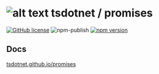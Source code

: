 # ![alt text](https://avatars1.githubusercontent.com/u/64487547?s=30 "tsdotnet") tsdotnet / promises

[![GitHub license](https://img.shields.io/badge/license-MIT-blue.svg?style=flat-square)](https://github.com/tsdotnet/promises/blob/master/LICENSE)
![npm-publish](https://github.com/tsdotnet/promises/workflows/npm-publish/badge.svg)
[![npm version](https://img.shields.io/npm/v/@tsdotnet/promises.svg?style=flat-square)](https://www.npmjs.com/package/@tsdotnet/promises)



## Docs

[tsdotnet.github.io/promises](https://tsdotnet.github.io/promises/)
